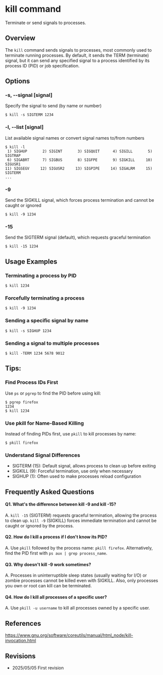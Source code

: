 # kill command

Terminate or send signals to processes.

## Overview

The `kill` command sends signals to processes, most commonly used to terminate running processes. By default, it sends the TERM (terminate) signal, but it can send any specified signal to a process identified by its process ID (PID) or job specification.

## Options

### **-s, --signal [signal]**

Specify the signal to send (by name or number)

```console
$ kill -s SIGTERM 1234
```

### **-l, --list [signal]**

List available signal names or convert signal names to/from numbers

```console
$ kill -l
 1) SIGHUP       2) SIGINT       3) SIGQUIT      4) SIGILL       5) SIGTRAP
 6) SIGABRT      7) SIGBUS       8) SIGFPE       9) SIGKILL     10) SIGUSR1
11) SIGSEGV     12) SIGUSR2     13) SIGPIPE     14) SIGALRM     15) SIGTERM
...
```

### **-9**

Send the SIGKILL signal, which forces process termination and cannot be caught or ignored

```console
$ kill -9 1234
```

### **-15**

Send the SIGTERM signal (default), which requests graceful termination

```console
$ kill -15 1234
```

## Usage Examples

### Terminating a process by PID

```console
$ kill 1234
```

### Forcefully terminating a process

```console
$ kill -9 1234
```

### Sending a specific signal by name

```console
$ kill -s SIGHUP 1234
```

### Sending a signal to multiple processes

```console
$ kill -TERM 1234 5678 9012
```

## Tips:

### Find Process IDs First

Use `ps` or `pgrep` to find the PID before using kill:

```console
$ pgrep firefox
1234
$ kill 1234
```

### Use pkill for Name-Based Killing

Instead of finding PIDs first, use `pkill` to kill processes by name:

```console
$ pkill firefox
```

### Understand Signal Differences

- SIGTERM (15): Default signal, allows process to clean up before exiting
- SIGKILL (9): Forceful termination, use only when necessary
- SIGHUP (1): Often used to make processes reload configuration

## Frequently Asked Questions

#### Q1. What's the difference between kill -9 and kill -15?
A. `kill -15` (SIGTERM) requests graceful termination, allowing the process to clean up. `kill -9` (SIGKILL) forces immediate termination and cannot be caught or ignored by the process.

#### Q2. How do I kill a process if I don't know its PID?
A. Use `pkill` followed by the process name: `pkill firefox`. Alternatively, find the PID first with `ps aux | grep process_name`.

#### Q3. Why doesn't kill -9 work sometimes?
A. Processes in uninterruptible sleep states (usually waiting for I/O) or zombie processes cannot be killed even with SIGKILL. Also, only processes you own or root can kill can be terminated.

#### Q4. How do I kill all processes of a specific user?
A. Use `pkill -u username` to kill all processes owned by a specific user.

## References

https://www.gnu.org/software/coreutils/manual/html_node/kill-invocation.html

## Revisions

- 2025/05/05 First revision